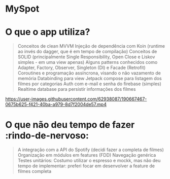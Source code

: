 # MySpot

# O que o app utiliza?
> Conceitos de clean MVVM
> Injeção de dependência com Koin (runtime ao invés do dagger, que é em tempo de compilação)
> Conceitos de SOLID (principalmente Single Responsibility, Open Close e Liskov simples - em uma view apenas)
> Alguns patterns conhecidos como Adapter, Factory, Observer, Singleton (DI) e Facade (Retrofit)
> Coroutines e programação assíncrona, visando o não vazamento de memória
> Databinding para view
> Jetpack compose para listagem dos filmes por categorias
> Auth com e-mail e senha do firebase (simples)
> Realtime database para persistir informações dos filmes

https://user-images.githubusercontent.com/62938087/190667467-0675b625-f421-40ba-a979-8d7f2004de57.mp4

# O que não deu tempo de fazer :rindo-de-nervoso:
> A integração com a API do Spotify (decidi fazer a completa de filmes)
> Organização em módulos em features (FDD)
> Navegação genérica
> Testes unitários: Costumo utilizar o espresso e mockk, mas não deu tempo de implementar: preferi focar em desenvolver a feature de filmes completa
